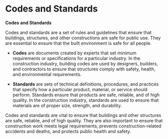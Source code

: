 # Codes and Standards

**Codes and Standards** 

Codes and standards are a set of rules and guidelines that ensure that buildings, structures, and other constructions are safe for public use. They are essential to ensure that the built environment is safe for all people.

* **Codes** are documents created by experts that set minimum requirements or specifications for a particular industry. In the construction industry, building codes are used by designers, builders, and contractors to ensure that structures comply with safety, health, and environmental requirements.

* **Standards** are sets of technical definitions, procedures, and practices that specify how a particular product, material, or service should perform. Standards ensure that products are safe, reliable, and of high quality. In the construction industry, standards are used to ensure that materials are of proper size, strength, and durability.

Codes and standards are vital to ensure that buildings and other structures are safe, reliable, and of high quality. They are also important to ensure that construction work meets legal requirements, prevents construction-related accidents and deaths, and protects public health and safety.
